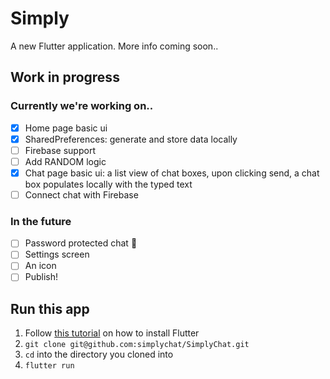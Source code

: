 # Simply

A new Flutter application. More info coming soon..

## Work in progress

### Currently we're working on..
- [x] Home page basic ui
- [x] SharedPreferences: generate and store data locally
- [ ] Firebase support
- [ ] Add RANDOM logic
- [x] Chat page basic ui:
 a list view of chat boxes, upon clicking send, a chat box populates locally with the typed text
- [ ] Connect chat with Firebase

### In the future
- [ ] Password protected chat 🔐
- [ ] Settings screen
- [ ] An icon
- [ ] Publish!

## Run this app

1. Follow [this tutorial](https://flutter.io/docs/get-started/install/macos) on how to install Flutter
2. `git clone git@github.com:simplychat/SimplyChat.git`
3. `cd` into the directory you cloned into
4. `flutter run`